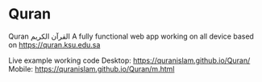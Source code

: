 # Quran
Quran القرآن الكريم
A fully functional web app working on all device based on https://quran.ksu.edu.sa

Live example working code
Desktop: https://quranislam.github.io/Quran/
Mobile: https://quranislam.github.io/Quran/m.html
